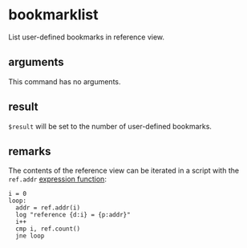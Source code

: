 # bookmarklist

List user-defined bookmarks in reference view.

## arguments

This command has no arguments.

## result

`$result` will be set to the number of user-defined bookmarks.

## remarks

The contents of the reference view can be iterated in a script with the `ref.addr` [expression function](../../introduction/Expression-functions.md):

```
i = 0
loop:
  addr = ref.addr(i)
  log "reference {d:i} = {p:addr}"
  i++
  cmp i, ref.count()
  jne loop
```